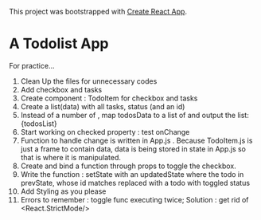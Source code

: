 This project was bootstrapped with [Create React App](https://github.com/facebook/create-react-app).

# A Todolist App

For practice...

1. Clean Up the files for unnecessary codes
2. Add checkbox and tasks
3. Create component : TodoItem for checkbox and tasks
4. Create a list(data) with all tasks, status (and an id)
5. Instead of a number of <TodoItem>, map todosData to a list of <TodoItem> and output the list: {todosList}
6. Start working on checked property : test onChange
7. Function to handle change is written in App.js . Because TodoItem.js is just a frame to contain data, data is being stored in state in App.js so that is where it is manipulated.
8. Create and bind a function through props to toggle the checkbox.
9. Write the function :
   setState with an updatedState
   where the todo in prevState, whose id matches
   replaced with a todo with toggled status
10. Add Styling as you please
11. Errors to remember : toggle func executing twice; Solution : get rid of <React.StrictMode/>
